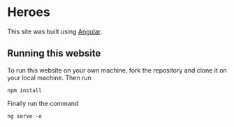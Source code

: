 # Heroes

This site was built using [Angular](https://angular.io/).

## Running this website

To run this website on your own machine, fork the repository and clone it on your local machine.
Then run 
```
npm install

```
Finally run the command
```
ng serve -o
```
